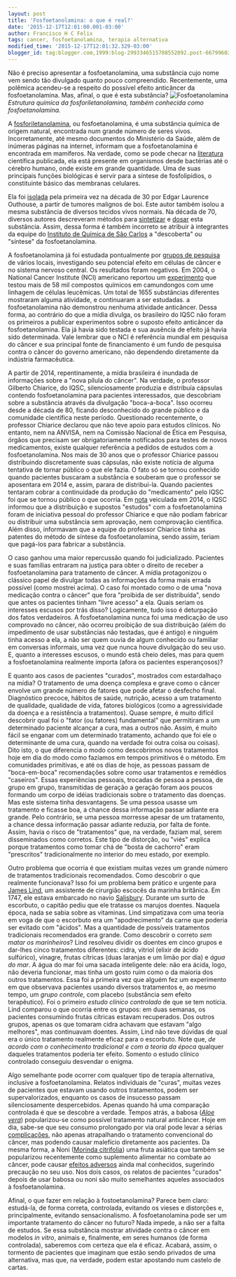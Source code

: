 ```yaml
---
layout: post
title: 'Fosfoetanolamina: o que é real?'
date: '2015-12-17T12:01:00.001-03:00'
author: Francisco H C Felix
tags: cancer, fosfoetanolamina, terapia alternativa
modified_time: '2015-12-17T12:01:32.329-03:00'
blogger_id: tag:blogger.com,1999:blog-2993346515708552092.post-6679960266040497065
---
```


Não é preciso apresentar a fosfoetanolamina, uma substância cujo nome vem sendo tão divulgado quanto pouco compreendido. Recentemente, uma polêmica acendeu-se a respeito do possível efeito anticâncer da fosfoetanolamina. Mas, afinal, o que é esta substância?
![Fosfoetanolamina](https://upload.wikimedia.org/wikipedia/commons/e/e6/Phosphorylethanolamine.svg)
*Estrutura química da fosforiletanolamina, também conhecida como fosfoetanolamina.*
<!--more-->
A [fosforiletanolamina](http://pubchem.ncbi.nlm.nih.gov/compound/1015#section=Top), ou fosfoetanolamina,
é uma substância química de origem natural, encontrada num grande número de seres vivos. Incorretamente,
até mesmo documentos do Ministério da Saúde, além de inúmeras páginas na internet, informam que a fosfoetanolamina é encontrada em mamíferos. Na verdade, como se pode checar na [literatura](http://pubchem.ncbi.nlm.nih.gov/compound/1015#section=Literature) científica publicada, ela está presente em organismos desde bactérias até o cérebro humano, onde existe em grande quantidade. Uma de suas principais funções biológicas é servir para a síntese de fosfolipídios, o constituinte básico das membranas celulares.

Ela foi [isolada](https://www.ncbi.nlm.nih.gov/pmc/articles/PMC1263382/?page=1) pela primeira vez na década de 30 por Edgar Laurence Outhouse, a partir de
tumores malignos de boi. Este autor também isolou a mesma substância de diversos tecidos
vivos normais. Na década de 70, diversos autores descreveram métodos para [sintetizar](http://www.ncbi.nlm.nih.gov/pubmed/991375) e [dosar](http://www.ncbi.nlm.nih.gov/pubmed/942052) esta substância. Assim, dessa forma é
também incorreto se atribuir à integrantes da equipe do [Instituto de Química de São Carlos](http://www5.iqsc.usp.br) a "descoberta" ou "síntese" da fosfoetanolamina.

A fosfoetanolamina já foi estudada pontualmente por [grupos de pesquisa](https://pubchem.ncbi.nlm.nih.gov/compound/1015#section=Biological-Test-Results) de vários locais, investigando seu potencial efeito em células de câncer e no sistema nervoso central. Os resultados foram negativos. Em 2004, o National Cancer Institute (NCI) americano reportou um [experimento](https://pubchem.ncbi.nlm.nih.gov/bioassay/248#section=Top) que testou mais de 58 mil compostos químicos em camundongos com ume linhagem de células leucêmicas. Um total de 1655 substâncias diferentes mostraram alguma atividade, e continuaram a ser estudadas. a fosfoetanolamina não demonstrou nenhuma atividade anticâncer. Dessa forma, ao contrário do que a
mídia divulga, os brasileiro do IQSC não foram os primeiros a publicar experimentos sobre o suposto efeito anticâncer da fosfoetanolamina. Ela já havia sido testada e sua ausência de efeito já havia
sido determinada. Vale lembrar que o NCI é referência mundial em pesquisa do câncer e sua
principal fonte de financiamento é um fundo de pesquisa contra o câncer do governo americano,
não dependendo diretamente da indústria farmacêutica.

A partir de 2014, repentinamente, a mídia brasileira é inundada de informações sobre a "nova pílula do câncer". Na verdade, o professor Gilberto Chiarice, do IQSC, silenciosamente produzia e distribuía
cápsulas contendo fosfoetanolamina para pacientes interessados, que descobriam sobre a substância através da divulgação "boca-a-boca". Isso ocorreu desde a década de 80, ficando desconhecido do
grande público e da comunidade científica neste período. Questionado recentemente, o professor Chiarice declarou que não teve apoio para estudos clínicos. No entanto, nem na ANVISA, nem na
Comissão Nacional de Ética em Pesquisa, órgãos que precisam ser obrigatoriamente notificados para testes de novos medicamentos, existe qualquer referência a pedidos de estudos com a fosfoetanolamina. Nos mais de 30 anos que o professor Chiarice passou distribuindo discretamente suas cápsulas, não existe notícia de alguma tentativa de tornar público o que ele fazia. O fato só se tornou conhecido quando pacientes buscaram a substância e souberam que o professor se aposentara em 2014 e, assim, parara de distribuí-la. Quando pacientes tentaram cobrar a continuidade da produção do "medicamento" pelo IQSC foi que se tornou público o que ocorria. Em [nota](http://www5.iqsc.usp.br/esclarecimentos-a-sociedade/) veiculada em 2014, o IQSC informou que a distribuição e supostos "estudos" com a fosfoetanolamina foram de iniciativa pessoal do professor Chiarice e que não podiam fabricar ou distribuir uma substância sem aprovação, nem comprovação científica. Além disso, informavam que a equipe do professor Chiarice tinha as patentes do método de síntese da fosfoetanolamina, sendo assim, teriam que pagá-los para fabricar a substância.

O caso ganhou uma maior repercussão quando foi judicializado. Pacientes e suas famílias entraram na justiça para obter o direito de receber a fosfoetanolamina para tratamento de câncer. A mídia protagonizou o clássico papel de divulgar todas as informações da forma mais errada possível (como mostrei acima). O caso foi montado como o de uma "nova medicação contra o câncer" que fora "proibida de ser distribuída", sendo que antes os pacientes tinham "livre acesso" a ela. Quais seriam os interesses escusos por trás disso? Logicamente, tudo isso é deturpação dos fatos verdadeiros. A fosfoetanolamina nunca foi uma medicação de uso comprovado no câncer, não ocorreu proibição de sua distribuição (além do impedimento de usar substâncias não testadas, que é antigo) e ninguém tinha acesso a ela, a não ser quem ouvia de algum conhecido ou familiar em conversas informais, uma vez que nunca houve divulgação do seu uso. E, quanto a interesses escusos, o mundo está cheio deles, mas para quem a fosfoetanolamina realmente importa (afora os pacientes esperançosos)?

E quanto aos casos de pacientes "curados", mostrados com estardalhaço na mídia? O tratamento de uma doença complexa e grave como o câncer envolve um grande número de fatores que pode afetar o desfecho final. Diagnóstico precoce, hábitos de saúde, nutrição, acesso a um tratamento de qualidade, qualidade de vida, fatores biológicos (como a agressividade da doença e a resistência a tratamentos). Quase sempre, é muito difícil descobrir qual foi o "fator (ou fatores) fundamental" que permitiram a um determinado paciente alcançar a cura, mas a outros não. Assim, é muito fácil se enganar com um determinado tratamento, achando que foi ele o determinante de uma cura, quando na verdade foi outra coisa ou coisas). Dito isto, o que diferencia o modo como descobrimos novos tratamentos hoje em dia do modo como fazíamos em tempos primitivos é o método. Em comunidades primitivas, e até os dias de hoje, as pessoas passam de "boca-em-boca" recomendações sobre como usar tratamentos e remédios "caseiros". Essas experiências pessoais, trocadas de pessoa a pessoa, de grupo em grupo, transmitidas de geração a geração foram aos poucos formando um corpo de idéias tradicionais sobre o tratamento das doenças. Mas este sistema tinha desvantagens. Se uma pessoa usasse um tratamento e ficasse boa, a chance dessa informação passar adiante era grande. Pelo contrário, se uma pessoa morresse apesar de um tratamento, a chance dessa informação passar adiante reduzia, por falta de fonte. Assim, havia o risco de "tratamentos" que, na verdade, faziam mal, serem disseminados como corretos. Este tipo de distorção, ou "viés" explica porque tratamentos como tomar chá de "bosta de cachorro" eram "prescritos" tradicionalmente no interior do meu estado, por exemplo.

Outro problema que ocorria é que existiam muitas vezes um grande número de tratamentos tradicionais recomendados. Como descobrir o que realmente funcionava? Isso foi um problema bem prático e urgente para [James Lind](https://en.wikipedia.org/wiki/James_Lind), um assistente de cirurgião escocês da marinha britânica. Em 1747, ele estava embarcado no navio [Salisbury](http://www.jameslindlibrary.org/articles/who-was-james-lind-and-what-exactly-did-he-achieve/). Durante um surto de escorbuto, o capitão pediu que ele tratasse os marujos doentes. Naquela época, nada se sabia sobre as vitaminas. Lind simpatizava com uma teoria em voga de que o escorbuto era um "apodrecimento" da carne que poderia ser evitado com "ácidos". Mas a quantidade de possíveis tratamentos tradicionais recomendados era grande. Como descobrir o correto _*sem matar os marinheiros*_? Lind resolveu dividir os doentes em cinco grupos e dar-lhes cinco tratamentos diferentes: cidra, vitriol (elixir de ácido sulfúrico), vinagre, frutas cítricas (duas laranjas e um limão por dia) e _água do mar_. A água do mar foi uma sacada inteligente dele: não era ácida, logo, não deveria funcionar, mas tinha um gosto ruim como o da maioria dos outros tratamentos. Essa foi a primeira vez que alguém fez um experimento em que observava pacientes usando diversos tratamentos e, ao mesmo tempo, um _*grupo controle*_, com placebo (substância sem efeito terapêutico). Foi o primeiro _estudo clínico controlado_ de que se tem notícia. Lind comparou o que ocorria entre os grupos: em duas semanas, os pacientes consumindo frutas cítricas estavam recuperados. Dos outros grupos, apenas os que tomaram cidra achavam que estavam "algo melhores", mas continuavam doentes. Assim, Lind não teve dúvidas de qual era o único tratamento realmente eficaz para o escorbuto. Note que, _de acordo com o conhecimento tradicional e com a teoria da época_ qualquer daqueles tratamentos poderia ter efeito. Somento o estudo clínico controlado conseguiu desvendar o enigma.

Algo semelhante pode ocorrer com qualquer tipo de terapia alternativa, inclusive a fosfoetanolamina. Relatos individuais de "curas", muitas vezes de pacientes que estavam usando outros tratamentos, podem ser supervalorizados, enquanto os casos de insucesso passam silenciosamente despercebidos. Apenas quando há uma comparação controlada é que se descobre a verdade. Tempos atrás, a babosa ([_Aloe vera_](https://pt.wikipedia.org/wiki/Babosa)) popularizou-se como possível tratamento natural anticâncer. Hoje em dia, sabe-se que seu consumo prolongado por via oral pode levar a sérias [complicações](https://nccih.nih.gov/health/aloevera), não apenas atrapalhando o tratamento convencional do câncer, mas podendo causar malefício diretamente aos pacientes. Da mesma forma, a Noni ([Morinda citrifolia](https://pt.wikipedia.org/wiki/Noni)) uma fruta asiática que também se popularizou recentemente como suplemento alimentar no combate ao câncer, pode causar [efeitos adversos](https://nccih.nih.gov/health/noni) ainda mal conhecidos, sugerindo precaução no seu uso. Nos dois casos, os relatos de pacientes "curados" depois de usar babosa ou noni são muito semelhantes aqueles associados à fosfoetanolamina.

Afinal, o que fazer em relação à fostoetanolamina? Parece bem claro: estudá-la, de forma correta, controlada, evitando os vieses e distorções e, principalmente, evitando sensacionalismo. A fosfoetanolamina pode ser um importante tratamento do câncer no futuro? Nada impede, a não ser a falta de estudos. Se essa substância mostrar atividade contra o câncer em modelos _in vitro_, animais e, finalmente, em seres humanos (de forma controlada), saberemos com certeza que ela é eficaz. Acabará, assim, o tormento de pacientes que imaginam que estão sendo privados de uma alternativa, mas que, na verdade, podem estar apostando num castelo de cartas.
